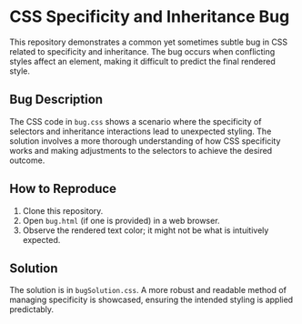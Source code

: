 # CSS Specificity and Inheritance Bug

This repository demonstrates a common yet sometimes subtle bug in CSS related to specificity and inheritance. The bug occurs when conflicting styles affect an element, making it difficult to predict the final rendered style.

## Bug Description
The CSS code in `bug.css` shows a scenario where the specificity of selectors and inheritance interactions lead to unexpected styling. The solution involves a more thorough understanding of how CSS specificity works and making adjustments to the selectors to achieve the desired outcome.

## How to Reproduce
1. Clone this repository.
2. Open `bug.html` (if one is provided) in a web browser.
3. Observe the rendered text color; it might not be what is intuitively expected.

## Solution
The solution is in `bugSolution.css`.  A more robust and readable method of managing specificity is showcased, ensuring the intended styling is applied predictably.